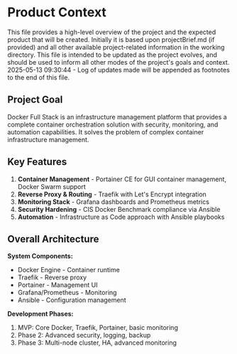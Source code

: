 # Product Context

This file provides a high-level overview of the project and the expected product that will be created. Initially it is based upon projectBrief.md (if provided) and all other available project-related information in the working directory. This file is intended to be updated as the project evolves, and should be used to inform all other modes of the project's goals and context.
2025-05-13 09:30:44 - Log of updates made will be appended as footnotes to the end of this file.

## Project Goal

Docker Full Stack is an infrastructure management platform that provides a complete container orchestration solution with security, monitoring, and automation capabilities. It solves the problem of complex container infrastructure management.

## Key Features

1. **Container Management** - Portainer CE for GUI container management, Docker Swarm support
2. **Reverse Proxy & Routing** - Traefik with Let's Encrypt integration
3. **Monitoring Stack** - Grafana dashboards and Prometheus metrics
4. **Security Hardening** - CIS Docker Benchmark compliance via Ansible
5. **Automation** - Infrastructure as Code approach with Ansible playbooks

## Overall Architecture

**System Components:**

- Docker Engine - Container runtime
- Traefik - Reverse proxy
- Portainer - Management UI
- Grafana/Prometheus - Monitoring
- Ansible - Configuration management

**Development Phases:**

1. MVP: Core Docker, Traefik, Portainer, basic monitoring
2. Phase 2: Advanced security, logging, backup
3. Phase 3: Multi-node cluster, HA, advanced monitoring
